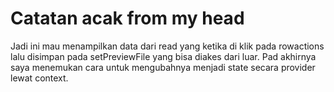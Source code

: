 # Catatan acak from my head

Jadi ini mau menampilkan data dari read yang ketika di klik pada rowactions
lalu disimpan pada setPreviewFile yang bisa diakes dari luar. Pad akhirnya
saya menemukan cara untuk mengubahnya menjadi state secara provider lewat
context.